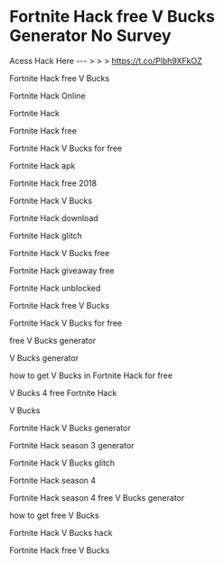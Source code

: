 # Fortnite Hack free V Bucks Generator No Survey

Acess Hack Here  --- > > > https://t.co/Plbh9XFkOZ


Fortnite Hack free V Bucks 

Fortnite Hack   Online

Fortnite Hack  

Fortnite Hack free

Fortnite Hack   V Bucks  for free

Fortnite Hack   apk

Fortnite Hack free 2018

Fortnite Hack   V Bucks 

Fortnite Hack   download

Fortnite Hack   glitch

Fortnite Hack   V Bucks  free

Fortnite Hack   giveaway free

Fortnite Hack   unblocked

Fortnite Hack free V Bucks 

Fortnite Hack   V Bucks  for free

free V Bucks  generator

V Bucks  generator

how to get V Bucks  in Fortnite Hack   for free

V Bucks  4 free Fortnite Hack  

V Bucks 

Fortnite Hack   V Bucks  generator

Fortnite Hack   season 3 generator

Fortnite Hack   V Bucks  glitch

Fortnite Hack   season 4

Fortnite Hack   season 4 free V Bucks  generator

how to get free V Bucks 

Fortnite Hack   V Bucks  hack

Fortnite Hack free V Bucks 
